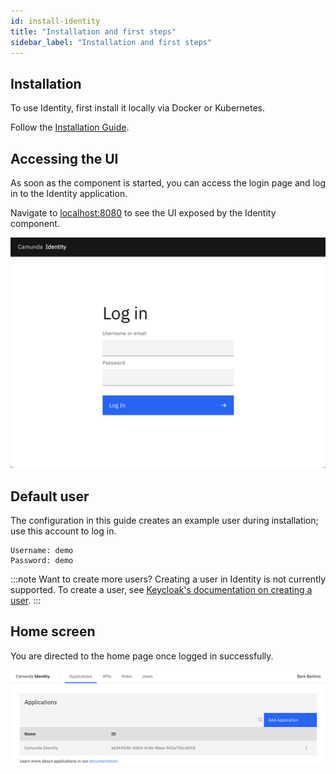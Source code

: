 ```yaml
---
id: install-identity
title: "Installation and first steps"
sidebar_label: "Installation and first steps"
---
```


## Installation

To use Identity, first install it locally via Docker or Kubernetes.

Follow the [Installation Guide](/self-managed/platform-deployment/overview.md).

## Accessing the UI

As soon as the component is started, you can access the login page and log in to the Identity application.

Navigate to [localhost:8080](http://localhost:8080) to see the UI exposed by the Identity component.

![identity-login-page](./img/identity-login-page.png)

## Default user

The configuration in this guide creates an example user during installation; use this account to log in.

```text
Username: demo
Password: demo
```

:::note Want to create more users?
Creating a user in Identity is not currently supported. To create a user, see
[Keycloak's documentation on creating a user](https://www.keycloak.org/docs/latest/server_admin/#proc-creating-user_server_administration_guide).
:::

## Home screen

You are directed to the home page once logged in successfully.

![identity-landing-page](./img/identity-landing-page.png)
